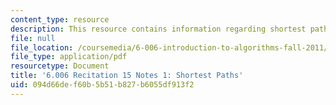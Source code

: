 ```yaml
---
content_type: resource
description: This resource contains information regarding shortest paths.
file: null
file_location: /coursemedia/6-006-introduction-to-algorithms-fall-2011/094d66def60b5b51b827b6055df913f2_MIT6_006F11_rec15.pdf
file_type: application/pdf
resourcetype: Document
title: '6.006 Recitation 15 Notes 1: Shortest Paths'
uid: 094d66de-f60b-5b51-b827-b6055df913f2
---
```

